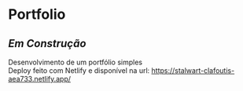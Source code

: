 # Portfolio
## *Em Construção* 
Desenvolvimento de um portfólio simples<br>
Deploy feito com Netlify e disponível na url: https://stalwart-clafoutis-aea733.netlify.app/

